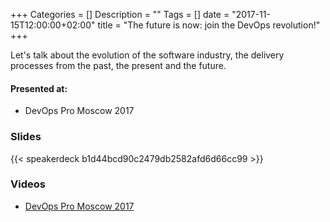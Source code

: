+++
Categories = []
Description = ""
Tags = []
date = "2017-11-15T12:00:00+02:00"
title = "The future is now: join the DevOps revolution!"
+++

Let's talk about the evolution of the software industry, the delivery processes
from the past, the present and the future.

#### Presented at:

  - DevOps Pro Moscow 2017

### Slides
{{< speakerdeck b1d44bcd90c2479db2582afd6d66cc99 >}}


### Videos
* [DevOps Pro Moscow 2017](https://www.youtube.com/watch?v=lMeX21BziuA)
